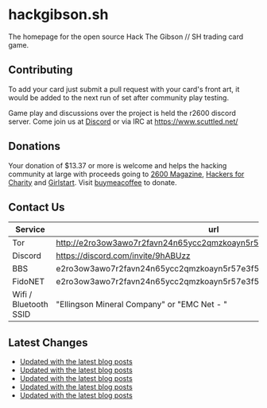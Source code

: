 # hackgibson.sh
The homepage for the open source Hack The Gibson // SH trading card game.


## Contributing

To add your card just submit a pull request with your card's front art, it would be added to the next run of set after community play testing.

Game play and discussions over the project is held the r2600 discord server. Come join us at [Discord](https://discord.com/invite/9hABUzz) or via IRC at https://www.scuttled.net/


## Donations

Your donation of $13.37 or more is welcome and helps the hacking community at large with proceeds going to [2600 Magazine](https://2600.com/), [Hackers for Charity](https://hackersforcharity.org) and [Girlstart](https://girlstart.org).  Visit [buymeacoffee](https://www.buymeacoffee.com/hackgibson.sh) to donate.


## Contact Us

Service | url
-|-
Tor | http://e2ro3ow3awo7r2favn24n65ycc2qmzkoayn5r57e3f56nvjwdcgg32ad.onion
Discord | https://discord.com/invite/9hABUzz
BBS | e2ro3ow3awo7r2favn24n65ycc2qmzkoayn5r57e3f56nvjwdcgg32ad.onion:23
FidoNET | e2ro3ow3awo7r2favn24n65ycc2qmzkoayn5r57e3f56nvjwdcgg32ad.onion:24554
Wifi / Bluetooth SSID | "Ellingson Mineral Company" or "EMC Net - <fidonet address>"

## Latest Changes
<!-- BLOG-POST-LIST:START -->
- [Updated with the latest blog posts](https://github.com/DFW2600/hackgibson.sh/commit/6693a76d4cf18154ba24dc9f069f4c6629e8c150)
- [Updated with the latest blog posts](https://github.com/DFW2600/hackgibson.sh/commit/c8ab127f77b89bcc7074025ee7f4b42fd41f4d28)
- [Updated with the latest blog posts](https://github.com/DFW2600/hackgibson.sh/commit/f64d7369fad8714d8a1dd86727cd7371c75181f5)
- [Updated with the latest blog posts](https://github.com/DFW2600/hackgibson.sh/commit/130657320f85e463b3efe1e1ebdbaadd9b72f810)
- [Updated with the latest blog posts](https://github.com/DFW2600/hackgibson.sh/commit/0f30b9582cc29192638e26910d97de43751db309)
<!-- BLOG-POST-LIST:END -->
